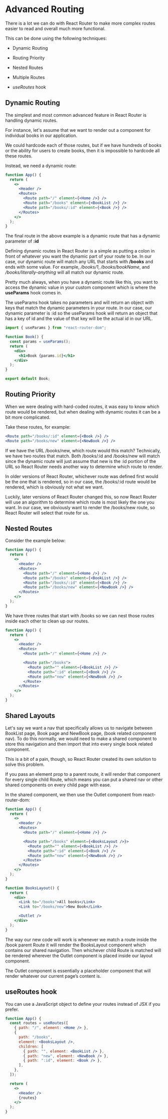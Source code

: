 # Advanced Routing

There is a lot we can do with React Router to make more complex routes easier to read and overall much more functional.

This can be done using the following techniques:

- Dynamic Routing

- Routing Priority

- Nested Routes

- Multiple Routes

- _useRoutes_ hook

## Dynamic Routing

The simplest and most common advanced feature in React Router is handling dynamic routes.

For instance, let's assume that we want to render out a component for individual books in our application.

We could hardcode each of those routes, but if we have hundreds of books or the ability for users to create books, then it is impossible to hardcode all these routes.

Instead, we need a dynamic route:

```jsx
function App() {
  return (
    <>
      <Header />
      <Routes>
        <Route path="/" element={<Home />} />
        <Route path="/books" element={<BookList />} />
        <Route path="/books/:id" element={<Book />} />
      </Routes>
    </>
  );
}
```

The final route in the above example is a dynamic route that has a dynamic parameter of **:id**

Defining dynamic routes in React Router is a simple as putting a colon in front of whatever you want the dynamic part of your route to be. In our case, our dynamic route will match any URL that starts with **/books** and ends with some value. For example, _/books/1_, _/books/bookName_, and _/books/literally-anything_ will all match our dynamic route.

Pretty much always, when you have a dynamic route like this, you want to access the dynamic value in your custom component which is where the **useParams** hook comes in.

The useParams hook takes no parameters and will return an object with keys that match the dynamic parameters in your route. In our case, our dynamic parameter is :id so the useParams hook will return an object that has a key of id and the value of that key will be the actual id in our URL.

```jsx
import { useParams } from "react-router-dom";

function Book() {
  const params = useParams();
  return (
    <div>
      <h1>Book {params.id}</h1>
    </div>
  );
}

export default Book;
```

## Routing Priority

When we were dealing with hard-coded routes, it was easy to know which route would be rendered, but when dealing with dynamic routes it can be a bit more complicated.

Take these routes, for example:

```jsx
<Route path="/books/:id" element={<Book />} />
<Route path="/books/new" element={<NewBook />} />
```

If we have the URL /books/new, which route would this match? Technically, we have two routes that match. Both /books/:id and /books/new will match since the dynamic route will just assume that new is the :id portion of the URL so React Router needs another way to determine which route to render.

In older versions of React Router, whichever route was defined first would be the one that is rendered, so in our case, the /books/:id route would be rendered, which is obviously not what we want.

Luckily, later versions of React Router changed this, so now React Router will use an algorithm to determine which route is most likely the one you want. In our case, we obviously want to render the /books/new route, so React Router will select that route for us.

## Nested Routes

Consider the example below:

```jsx
function App() {
  return (
    <>
      <Header />
      <Routes>
        <Route path="/" element={<Home />} />
        <Route path="/books" element={<BookList />} />
        <Route path="/books/:id" element={<Book />} />
        <Route path="/books/new" element={<NewBook />} />
      </Routes>
    </>
  );
}
```

We have three routes that start with /books so we can nest those routes inside each other to clean up our routes.

```jsx
function App() {
  return (
    <>
      <Header />
      <Routes>
        <Route path="/" element={<Home />} />

        <Route path="/books">
          <Route path="" element={<BookList />} />
          <Route path=":id" element={<Book />} />
          <Route path="new" element={<NewBook />} />
        </Route>
      </Routes>
    </>
  );
}
```

## Shared Layouts

Let's say we want a nav that specifically allows us to navigate between BookList page, Book page and NewBook page, (book related component nav). To do this normally, we would need to make a shared component to store this navigation and then import that into every single book related component.

This is a bit of a pain, though, so React Router created its own solution to solve this problem.

If you pass an element prop to a parent route, it will render that component for every single child Route, which means you can put a shared nav or other shared components on every child page with ease.

In the shared component, we then use the Outlet component from react-router-dom:

```jsx
function App() {
  return (
    <>
      <Header />
      <Routes>
        <Route path="/" element={<Home />} />

        <Route path="/books" element={<BooksLayout />}>
          <Route path="" element={<BookList />} />
          <Route path=":id" element={<Book />} />
          <Route path="new" element={<NewBook />} />
        </Route>
      </Routes>
    </>
  );
}
```

```jsx
function BooksLayout() {
  return (
    <div>
      <Link to="/books">All books</Link>
      <Link to="/books/new">New Book</Link>

      <Outlet />
    </div>
  );
}
```

The way our new code will work is whenever we match a route inside the /book parent Route it will render the BooksLayout component which contains our shared navigation. Then whichever child Route is matched will be rendered wherever the Outlet component is placed inside our layout component.

The Outlet component is essentially a placeholder component that will render whatever our current page’s content is.

## useRoutes hook

You can use a JavaScript object to define your routes instead of JSX if you prefer.

```jsx
function App() {
  const routes = useRoutes([
    { path: "/", element: <Home /> },
    {
      path: "/books",
      element: <BooksLayout />,
      children: [
        { path: "", element: <BookList /> },
        { path: "new", element: <NewBook /> },
        { path: ":id", element: <Book /> },
      ],
    },
  ]);

  return (
    <>
      <Header />
      {routes}
    </>
  );
}
```
